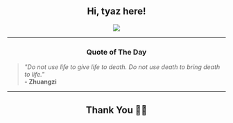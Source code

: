 <h2 align="center"> Hi, tyaz here!</h2>

<p align="center">
<a href="https://github.com/tyazx" alt="github streak"><img src="https://dvst-streak.herokuapp.com/?user=tyazx&theme=tokyonight&fire=DD472C"></a>
</p>

<hr>
<h3 align="center">Quote of The Day</h3>
<p align="center">
<blockquote>
<i>"Do not use life to give life to death. Do not use death to bring death to life."</i>
<br>
<b>- Zhuangzi</b>
</blockquote>
</p>


<hr>
<h2 align="center">Thank You 🙏🏼</h2>
